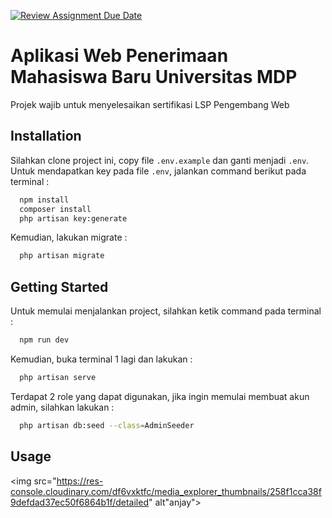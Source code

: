 [![Review Assignment Due Date](https://classroom.github.com/assets/deadline-readme-button-22041afd0340ce965d47ae6ef1cefeee28c7c493a6346c4f15d667ab976d596c.svg)](https://classroom.github.com/a/UwpJJG2e)

# Aplikasi Web Penerimaan Mahasiswa Baru Universitas MDP

Projek wajib untuk menyelesaikan sertifikasi LSP Pengembang Web

## Installation

Silahkan clone project ini, copy file `.env.example` dan ganti menjadi `.env`. Untuk mendapatkan key pada file `.env`, jalankan command berikut pada terminal :

```bash
  npm install
  composer install
  php artisan key:generate
```

Kemudian, lakukan migrate :

```bash
  php artisan migrate
```

## Getting Started

Untuk memulai menjalankan project, silahkan ketik command pada terminal :

```bash
  npm run dev
```

Kemudian, buka terminal 1 lagi dan lakukan :

```bash
  php artisan serve
```

Terdapat 2 role yang dapat digunakan, jika ingin memulai membuat akun admin, silahkan lakukan :

```bash
  php artisan db:seed --class=AdminSeeder
```

## Usage

<img src="https://res-console.cloudinary.com/df6vxktfc/media_explorer_thumbnails/258f1cca38f9defdad37ec50f6864b1f/detailed" alt"anjay">
